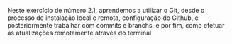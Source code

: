 Neste exercício de número 2.1, aprendemos a utilizar o Git, desde o processo de instalação local e remota, configuração do Github, e posteriormente trabalhar com commits e branchs, e por fim, como efetuar as atualizações remotamente através do terminal
